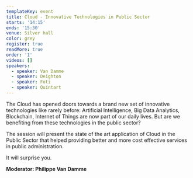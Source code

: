 ```yaml
---
templateKey: event
title: Cloud - Innovative Technologies in Public Sector
starts: '14:15'
ends: '15:30'
venue: Silver hall
color: grey
register: true
readMore: true
order: '1'
videos: []
speakers:
  - speaker: Van Damme
  - speaker: Deighton
  - speaker: Foti
  - speaker: Quintart
---
```


The Cloud has opened doors towards a brand new set of innovative technologies like rarely before: Artificial Intelligence, Big Data Analytics, Blockchain, Internet of Things are now part of our daily lives. But are we benefiting from these technologies in the public sector?

The session will present the state of the art application of Cloud in the Public Sector that helped providing better and more cost effective services in public administration.

It will surprise you.

**Moderator: Philippe Van Damme**
